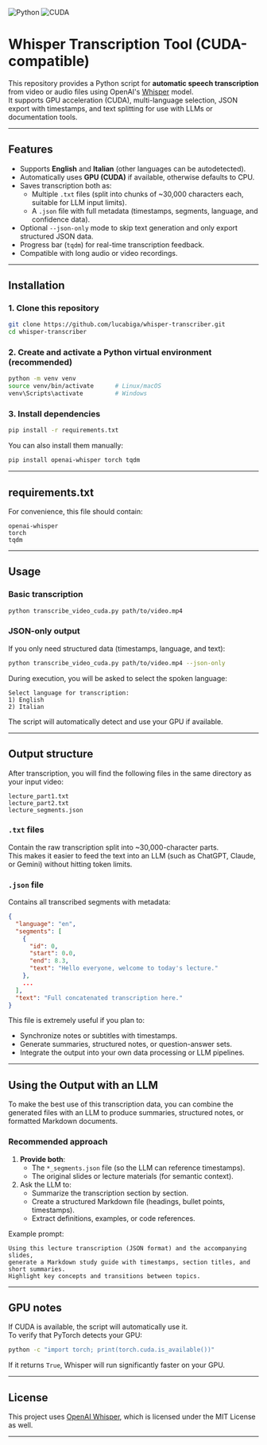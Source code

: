 ![Python](https://img.shields.io/badge/python-3.10+-blue.svg)
![CUDA](https://img.shields.io/badge/CUDA-Supported-green.svg)

# Whisper Transcription Tool (CUDA-compatible)

This repository provides a Python script for **automatic speech transcription** from video or audio files using OpenAI's [Whisper](https://github.com/openai/whisper) model.  
It supports GPU acceleration (CUDA), multi-language selection, JSON export with timestamps, and text splitting for use with LLMs or documentation tools.

---

## Features

- Supports **English** and **Italian** (other languages can be autodetected).
- Automatically uses **GPU (CUDA)** if available, otherwise defaults to CPU.
- Saves transcription both as:
  - Multiple `.txt` files (split into chunks of ~30,000 characters each, suitable for LLM input limits).
  - A `.json` file with full metadata (timestamps, segments, language, and confidence data).
- Optional `--json-only` mode to skip text generation and only export structured JSON data.
- Progress bar (`tqdm`) for real-time transcription feedback.
- Compatible with long audio or video recordings.

---

## Installation

### 1. Clone this repository
```bash
git clone https://github.com/lucabiga/whisper-transcriber.git
cd whisper-transcriber
```

### 2. Create and activate a Python virtual environment (recommended)
```bash
python -m venv venv
source venv/bin/activate      # Linux/macOS
venv\Scripts\activate         # Windows
```

### 3. Install dependencies
```bash
pip install -r requirements.txt
```

You can also install them manually:
```bash
pip install openai-whisper torch tqdm
```

---

## requirements.txt

For convenience, this file should contain:
```
openai-whisper
torch
tqdm
```

---

## Usage

### Basic transcription
```bash
python transcribe_video_cuda.py path/to/video.mp4
```

### JSON-only output
If you only need structured data (timestamps, language, and text):
```bash
python transcribe_video_cuda.py path/to/video.mp4 --json-only
```

During execution, you will be asked to select the spoken language:
```
Select language for transcription:
1) English
2) Italian
```

The script will automatically detect and use your GPU if available.

---

## Output structure

After transcription, you will find the following files in the same directory as your input video:

```
lecture_part1.txt
lecture_part2.txt
lecture_segments.json
```

### `.txt` files
Contain the raw transcription split into ~30,000-character parts.  
This makes it easier to feed the text into an LLM (such as ChatGPT, Claude, or Gemini) without hitting token limits.

### `.json` file
Contains all transcribed segments with metadata:

```json
{
  "language": "en",
  "segments": [
    {
      "id": 0,
      "start": 0.0,
      "end": 8.3,
      "text": "Hello everyone, welcome to today's lecture."
    },
    ...
  ],
  "text": "Full concatenated transcription here."
}
```

This file is extremely useful if you plan to:
- Synchronize notes or subtitles with timestamps.
- Generate summaries, structured notes, or question-answer sets.
- Integrate the output into your own data processing or LLM pipelines.

---

## Using the Output with an LLM

To make the best use of this transcription data, you can combine the generated files with an LLM to produce summaries, structured notes, or formatted Markdown documents.

### Recommended approach

1. **Provide both**:
   - The `*_segments.json` file (so the LLM can reference timestamps).
   - The original slides or lecture materials (for semantic context).
2. Ask the LLM to:
   - Summarize the transcription section by section.
   - Create a structured Markdown file (headings, bullet points, timestamps).
   - Extract definitions, examples, or code references.

Example prompt:
```
Using this lecture transcription (JSON format) and the accompanying slides, 
generate a Markdown study guide with timestamps, section titles, and short summaries.
Highlight key concepts and transitions between topics.
```

---

## GPU notes

If CUDA is available, the script will automatically use it.  
To verify that PyTorch detects your GPU:
```bash
python -c "import torch; print(torch.cuda.is_available())"
```

If it returns `True`, Whisper will run significantly faster on your GPU.

---

## License

This project uses [OpenAI Whisper](https://github.com/openai/whisper), which is licensed under the MIT License as well.

---

